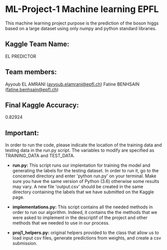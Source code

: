 # ML-Project-1 Machine learning EPFL
This machine learning project purpose is the prediction of the boson higgs based on a large dataset using only numpy and python standard libraries.

## Kaggle Team Name:
EL PREDICTOR

## Team members:
Ayyoub EL AMRANI (ayyoub.elamrani@epfl.ch)
Fatine BENHSAIN (fatine.benhsain@epfl.ch)

## Final Kaggle Accuracy: 
0.82924

## Important:
In order to run the code, please indicate the location of the training data and testing data in the run.py script. The variables to modify are specified as TRAINING_DATA and TEST_DATA.

* __run.py:__ This script runs our implentation for training the model and generating the labels for the testing dataset. In order to run it, go to the concerned directory and enter 'python run.py' on your terminal. Make sure you have the same version of Python (3.6) otherwise some results may vary. A new file 'output.csv' should be created in the same directory containing the labels that we have submitted on the Kaggle page.

* __implementations.py:__ This script contains all the needed methods in order to run our algorithm. Indeed, it contains the the methods that we were asked to implement in the descriptif of the project and other methods that we needed to use in our process.

* __proj1_helpers.py:__ original helpers provided to the class that allow us to load input csv files, generate predictions from weights, and create a csv submission.